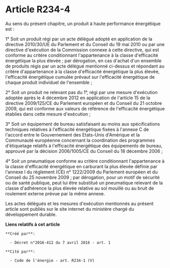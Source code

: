 # Article R234-4

Au sens du présent chapitre, un produit à haute performance énergétique est :

1° Soit un produit régi par un acte délégué adopté en application de la directive 2010/30/UE du Parlement et du Conseil du 19
mai 2010 ou par une directive d'exécution de la Commission connexe à cette directive, qui est conforme au critère
conditionnant l'appartenance à la classe d'efficacité énergétique la plus élevée ; par dérogation, en cas d'achat d'un
ensemble de produits régis par un acte délégué mentionné ci-dessus et répondant au critère d'appartenance à la classe
d'efficacité énergétique la plus élevée, l'efficacité énergétique cumulée prévaut sur l'efficacité énergétique de chaque
produit individuel de l'ensemble ;

2° Soit un produit ne relevant pas du 1°, régi par une mesure d'exécution adoptée après le 4 décembre 2012 en application de
l'article 15 de la directive 2009/125/CE du Parlement européen et du Conseil du 21 octobre 2009, qui est conforme aux valeurs
de référence de l'efficacité énergétique établies dans cette mesure d'exécution ;

3° Soit un équipement de bureau satisfaisant au moins aux spécifications techniques relatives à l'efficacité énergétique
fixées à l'annexe C de l'accord entre le Gouvernement des Etats-Unis d'Amérique et la Communauté européenne concernant la
coordination des programmes d'étiquetage relatifs à l'efficacité énergétique des équipements de bureau, approuvé par la
décision 2006/1005/CE du Conseil du 18 décembre 2006 ;

4° Soit un pneumatique conforme au critère conditionnant l'appartenance à la classe d'efficacité énergétique en carburant la
plus élevée définie par l'annexe I du règlement (CE) n° 1222/2009 du Parlement européen et du Conseil du 25 novembre 2009 ;
par dérogation, pour un motif de sécurité ou de santé publique, peut lui être substitué un pneumatique relevant de la classe
d'adhérence la plus élevée relative au sol mouillé ou au bruit de roulement externe prévue par la même annexe.

Les actes délégués et les mesures d'exécution mentionnés au présent article sont publiés sur le site internet du ministère
chargé du développement durable.

**Liens relatifs à cet article**

	**Créé par**:

	  - Décret n°2016-412 du 7 avril 2016 - art. 1

	**Cité par**:

	  - Code de l'énergie - art. R234-1 (V)
